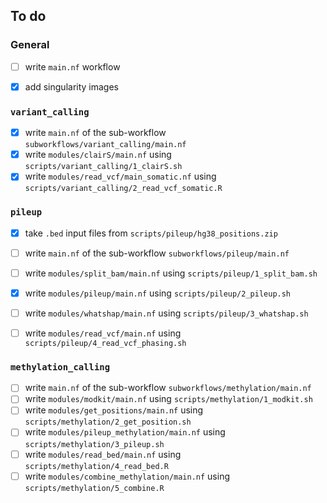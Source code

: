 ## To do
### General
- [ ] write `main.nf` workflow
- [x] add singularity images


### `variant_calling`
- [x] write `main.nf` of the sub-workflow `subworkflows/variant_calling/main.nf`
- [x] write `modules/clairS/main.nf` using `scripts/variant_calling/1_clairS.sh`
- [x] write `modules/read_vcf/main_somatic.nf` using `scripts/variant_calling/2_read_vcf_somatic.R`

### `pileup`
- [x] take `.bed` input files from `scripts/pileup/hg38_positions.zip`

- [ ] write `main.nf` of the sub-workflow `subworkflows/pileup/main.nf`
- [ ] write `modules/split_bam/main.nf` using `scripts/pileup/1_split_bam.sh`
- [x] write `modules/pileup/main.nf` using `scripts/pileup/2_pileup.sh`
- [ ] write `modules/whatshap/main.nf` using `scripts/pileup/3_whatshap.sh`
- [ ] write `modules/read_vcf/main.nf` using `scripts/pileup/4_read_vcf_phasing.sh`

### `methylation_calling`
- [ ] write `main.nf` of the sub-workflow `subworkflows/methylation/main.nf`
- [ ] write `modules/modkit/main.nf` using `scripts/methylation/1_modkit.sh`
- [ ] write `modules/get_positions/main.nf` using `scripts/methylation/2_get_position.sh`
- [ ] write `modules/pileup_methylation/main.nf` using `scripts/methylation/3_pileup.sh`
- [ ] write `modules/read_bed/main.nf` using `scripts/methylation/4_read_bed.R`
- [ ] write `modules/combine_methylation/main.nf` using `scripts/methylation/5_combine.R`
